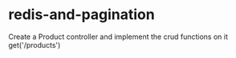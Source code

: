 # redis-and-pagination
Create a Product controller and implement the crud functions on it get('/products')
